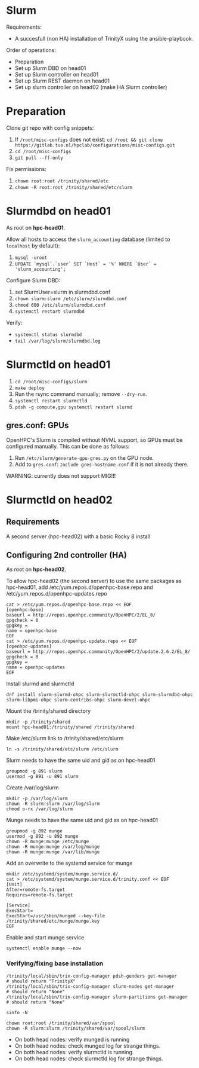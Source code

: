 # Slurm

Requirements:

* A succesfull (non HA) installation of TrinityX using the ansible-playbook.

Order of operations:

* Preparation
* Set up Slurm DBD on head01
* Set up Slurm controller on head01
* Set up Slurm REST daemon on head01
* Set up slurm controller on head02 (make HA Slurm controller)

# Preparation

Clone git repo with config snippets:

1. If `/root/misc-configs` does not exist: `cd /root && git clone https://gitlab.tue.nl/hpclab/configurations/misc-configs.git`
2. `cd /root/misc-configs`
3. `git pull --ff-only`

Fix permissions:

1. `chown root:root /trinity/shared/etc`
2. `chown -R root:root /trinity/shared/etc/slurm`

# Slurmdbd on head01

As root on **hpc-head01**.

Allow all hosts to access the `slurm_accounting` database (limited to `localhost` by default):

1. `mysql -uroot`
2. ```UPDATE `mysql`.`user` SET `Host` = '%' WHERE `User` = 'slurm_accounting';```

Configure Slurm DBD:

1. set SlurmUser=slurm in slurmdbd.conf
2. `chown slurm:slurm /etc/slurm/slurmdbd.conf`
3. `chmod 600 /etc/slurm/slurmdbd.conf`
4. `systemctl restart slurmdbd`

Verify:

* `systemctl status slurmdbd`
* `tail /var/log/slurm/slurmdbd.log`

# Slurmctld on head01

1. `cd /root/misc-configs/slurm`
2. `make deploy`
3. Run the rsync command manually; remove `--dry-run`.
4. `systemctl restart slurmctld`
5. `pdsh -g compute,gpu systemctl restart slurmd`

## gres.conf: GPUs

OpenHPC's Slurm is compiled without NVML support, so GPUs must be configured manually.  This can be done as follows:

1. Run `/etc/slurm/generate-gpu-gres.py` on the GPU node.
2. Add to `gres.conf`: `Include gres-hostname.conf` if it is not already there.

WARNING: currently does not support MIG!!!

# Slurmctld on head02

## Requirements

A second server (hpc-head02) with a basic Rocky 8 install

## Configuring 2nd controller (HA)

As root on **hpc-head02**.

To allow hpc-head02 (the second server) to use the same packages as hpc-head01, add /etc/yum.repos.d/openhpc-base.repo and /etc/yum.repos.d/openhpc-updates.repo
```shell
cat > /etc/yum.repos.d/openhpc-base.repo << EOF
[openhpc-base]
baseurl = http://repos.openhpc.community/OpenHPC/2/EL_8/
gpgcheck = 0
gpgkey = 
name = openhpc-base
EOF
cat > /etc/yum.repos.d/openhpc-update.repo << EOF
[openhpc-updates]
baseurl = http://repos.openhpc.community/OpenHPC/2/update.2.6.2/EL_8/
gpgcheck = 0
gpgkey = 
name = openhpc-updates
EOF
```
Install slurmd and slurmctld
```shell
dnf install slurm-slurmd-ohpc slurm-slurmctld-ohpc slurm-slurmdbd-ohpc slurm-libpmi-ohpc slurm-contribs-ohpc slurm-devel-ohpc
```
Mount the /trinity/shared directory
```shell
mkdir -p /trinity/shared
mount hpc-head01:/trinity/shared /trinity/shared
```
Make /etc/slurm link to /trinity/shared/etc/slurm
```shell
ln -s /trinity/shared/etc/slurm /etc/slurm
```
Slurm needs to have the same uid and gid as on hpc-head01
```shell
groupmod -g 891 slurm
usermod -g 891 -u 891 slurm
```
Create /var/log/slurm
```shell
mkdir -p /var/log/slurm
chown -R slurm:slurm /var/log/slurm
chmod o-rx /var/log/slurm
```
Munge needs to have the same uid and gid as on hpc-head01
```shell
groupmod -g 892 munge
usermod -g 892 -u 892 munge
chown -R munge:munge /etc/munge
chown -R munge:munge /var/log/munge
chown -R munge:munge /var/lib/munge
```
Add an overwrite to the systemd service for munge
```shell
mkdir /etc/systemd/system/munge.service.d/
cat > /etc/systemd/system/munge.service.d/trinity.conf << EOF
[Unit]
After=remote-fs.target
Requires=remote-fs.target

[Service]
ExecStart=
ExecStart=/usr/sbin/munged --key-file /trinity/shared/etc/munge/munge.key
EOF
```
Enable and start munge service
```shell
systemctl enable munge --now
```

### Verifying/fixing base installation

```shell
/trinity/local/sbin/trix-config-manager pdsh-genders get-manager      # should return "TrinityX"
/trinity/local/sbin/trix-config-manager slurm-nodes get-manager       # should return "None"
/trinity/local/sbin/trix-config-manager slurm-partitions get-manager  # should return "None"
```

```shell
sinfo -N
```

```shell
chown root:root /trinity/shared/var/spool
chown -R slurm:slurm /trinity/shared/var/spool/slurm
```

* On both head nodes: verify munged is running
* On both head nodes: check munged log for strange things.
* On both head nodes: verify slurmctld is running.
* On both head nodes: check slurmctld log for strange things.

